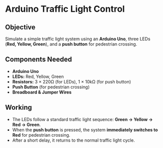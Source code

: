 # Arduino Traffic Light Control  

## Objective  
Simulate a simple traffic light system using an **Arduino Uno**, three LEDs (**Red, Yellow, Green**), and a **push button** for pedestrian crossing.  

## Components Needed  
- **Arduino Uno**  
- **LEDs:** Red, Yellow, Green  
- **Resistors:** 3 × 220Ω (for LEDs), 1 × 10kΩ (for push button)  
- **Push Button** (for pedestrian crossing)  
- **Breadboard & Jumper Wires**  

## Working  
- The LEDs follow a standard traffic light sequence: **Green → Yellow → Red → Green**.  
- When the **push button** is pressed, the system **immediately switches to Red** for pedestrian crossing.  
- After a short delay, it returns to the normal traffic light cycle.  

